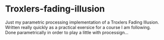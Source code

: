 # Troxlers-fading-illusion
Just my parametric processing implementation of a Troxlers Fading Illusion. Written really quickly as a practical exersice for a course I am following. Done parametrically in order to play a little with processign... 
